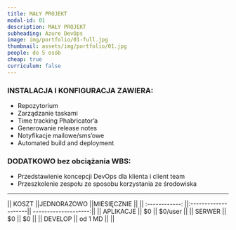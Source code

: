 ```yaml
---
title: MAŁY PROJEKT 
modal-id: 01
description: MAŁY PROJEKT 
subheading: Azure DevOps
image: img/portfolio/01-full.jpg
thumbnail: assets/img/portfolio/01.jpg
people: do 5 osób
cheap: true
curriculum: false
---
```

### INSTALACJA I KONFIGURACJA ZAWIERA:

* Repozytorium 
* Zarządzanie taskami
* Time tracking Phabricator’a
* Generowanie release notes
* Notyfikacje mailowe/sms’owe
* Automated build and deployment


### DODATKOWO bez obciążania WBS: 

- Przedstawienie koncepcji DevOps dla klienta i client team
- Przeszkolenie zespołu ze sposobu korzystania ze środowiska

-------------------------------------------------------------------


|| KOSZT         ||JEDNORAZOWO           ||MIESIĘCZNIE           ||
|| :------------: ||:--------------------|| --------------------:||
|| APLIKACJE     ||     $0               || $0/user          ||
|| SERWER        || 	$0               ||  $0               ||
|| DEVELOP       ||   od 1 MD            ||                      ||




